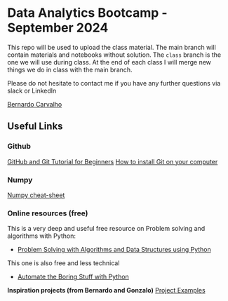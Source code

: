 # Data Analytics Bootcamp - September 2024
This repo will be used to upload the class material. The main branch will contain materials and notebooks without solution. The `class` branch is the one we will use during class. At the end of each class I will merge new things we do in class with the main branch.

Please do not hesitate to contact me if you have any further questions via slack or LinkedIn

[Bernardo Carvalho](https://www.linkedin.com/in/bernardo-carvalho/)

## Useful Links

### Github
[GitHub and Git Tutorial for Beginners](https://www.datacamp.com/tutorial/github-and-git-tutorial-for-beginners)
[How to install Git on your computer](https://www.datacamp.com/tutorial/git-install-tutorial)

### Numpy
[Numpy cheat-sheet](https://www.datacamp.com/cheat-sheet/numpy-cheat-sheet-data-analysis-in-python)

### Online resources (free)
This is a very deep and useful free resource on Problem solving and algorithms with Python:
 - [Problem Solving with Algorithms and Data Structures using Python](https://runestone.academy/ns/books/published/pythonds/index.html)

This one is also free and less technical
 - [Automate the Boring Stuff with Python](https://automatetheboringstuff.com/#toc)

**Inspiration projects (from Bernardo and Gonzalo)**
[Project Examples](https://github.com/Bernardo-giff/bootcamp_sep24_bcn_pt/tree/main/Project%20examples)

